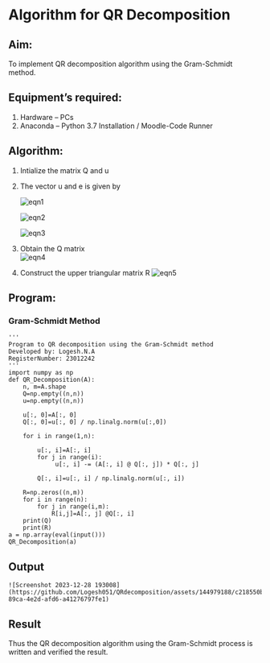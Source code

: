 # Algorithm for QR Decomposition
## Aim:
To implement QR decomposition algorithm using the Gram-Schmidt method.
## Equipment’s required:
1.	Hardware – PCs
2.	Anaconda – Python 3.7 Installation / Moodle-Code Runner
## Algorithm:
1.	Intialize the matrix Q and u
2.	The vector u and e is given by

    ![eqn1](./ex4.jpg)

    ![eqn2](./ex6.jpg)

    ![eqn3](./ex3.jpg)

3.	Obtain the Q matrix   
    ![eqn4](./ex1.jpg)
4.	Construct the upper triangular matrix R
    ![eqn5](./ex2.jpg)



## Program:
### Gram-Schmidt Method
```
''' 
Program to QR decomposition using the Gram-Schmidt method
Developed by: Logesh.N.A
RegisterNumber: 23012242
'''
import numpy as np
def QR_Decomposition(A):
    n, m=A.shape
    Q=np.empty((n,n))
    u=np.empty((n,n))
    
    u[:, 0]=A[:, 0]
    Q[:, 0]=u[:, 0] / np.linalg.norm(u[:,0])
    
    for i in range(1,n):
        
        u[:, i]=A[:, i]
        for j in range(i):
             u[:, i] -= (A[:, i] @ Q[:, j]) * Q[:, j]
             
        Q[:, i]=u[:, i] / np.linalg.norm(u[:, i])
        
    R=np.zeros((n,m)) 
    for i in range(n):
        for j in range(i,m):
            R[i,j]=A[:, j] @Q[:, i]
    print(Q)
    print(R)
a = np.array(eval(input()))
QR_Decomposition(a)
```

## Output
```
![Screenshot 2023-12-28 193008](https://github.com/Logesh051/QRdecomposition/assets/144979188/c218550b-89ca-4e2d-afd6-a41276797fe1)

```

## Result
Thus the QR decomposition algorithm using the Gram-Schmidt process is written and verified the result.
